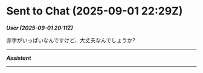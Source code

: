 <!-- Generated by SpecStory -->

# Sent to Chat (2025-09-01 22:29Z)

_**User (2025-09-01 20:11Z)**_

赤字がいっぱいなんですけど、大丈夫なんでしょうか?

---

_**Assistant**_



---

